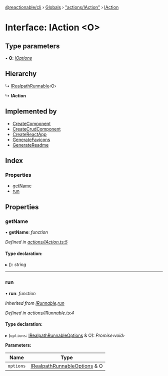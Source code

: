 [@reactionable/cli](../README.md) › [Globals](../globals.md) › ["actions/IAction"](../modules/_actions_iaction_.md) › [IAction](_actions_iaction_.iaction.md)

# Interface: IAction <**O**>

## Type parameters

▪ **O**: *[IOptions](../modules/_actions_irunnable_.md#ioptions)*

## Hierarchy

  ↳ [IRealpathRunnable](_actions_irealpathrunnable_.irealpathrunnable.md)‹O›

  ↳ **IAction**

## Implemented by

* [CreateComponent](../classes/_actions_create_component_createcomponent_.createcomponent.md)
* [CreateCrudComponent](../classes/_actions_create_component_createcrudcomponent_.createcrudcomponent.md)
* [CreateReactApp](../classes/_actions_create_react_app_createreactapp_.createreactapp.md)
* [GenerateFavicons](../classes/_actions_generate_favicons_generatefavicons_.generatefavicons.md)
* [GenerateReadme](../classes/_actions_generate_readme_generatereadme_.generatereadme.md)

## Index

### Properties

* [getName](_actions_iaction_.iaction.md#getname)
* [run](_actions_iaction_.iaction.md#run)

## Properties

###  getName

• **getName**: *function*

*Defined in [actions/IAction.ts:5](https://github.com/neilime/reactionable-cli/blob/86c13e3/src/actions/IAction.ts#L5)*

#### Type declaration:

▸ (): *string*

___

###  run

• **run**: *function*

*Inherited from [IRunnable](_actions_irunnable_.irunnable.md).[run](_actions_irunnable_.irunnable.md#run)*

*Defined in [actions/IRunnable.ts:4](https://github.com/neilime/reactionable-cli/blob/86c13e3/src/actions/IRunnable.ts#L4)*

#### Type declaration:

▸ (`options`: [IRealpathRunnableOptions](_actions_irealpathrunnable_.irealpathrunnableoptions.md) & O): *Promise‹void›*

**Parameters:**

Name | Type |
------ | ------ |
`options` | [IRealpathRunnableOptions](_actions_irealpathrunnable_.irealpathrunnableoptions.md) & O |
